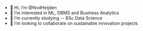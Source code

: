 - 👋 Hi, I’m @NvdHeijden
- 👀 I’m interested in ML, DBMS and Business Analytics
- 🌱 I’m currently studying -- BSc Data Science
- 💞️ I’m looking to collaborate on sustainable innovation projects

<!---
NvdHeijden/NvdHeijden is a ✨ special ✨ repository because its `README.md` (this file) appears on your GitHub profile.
You can click the Preview link to take a look at your changes.
--->

